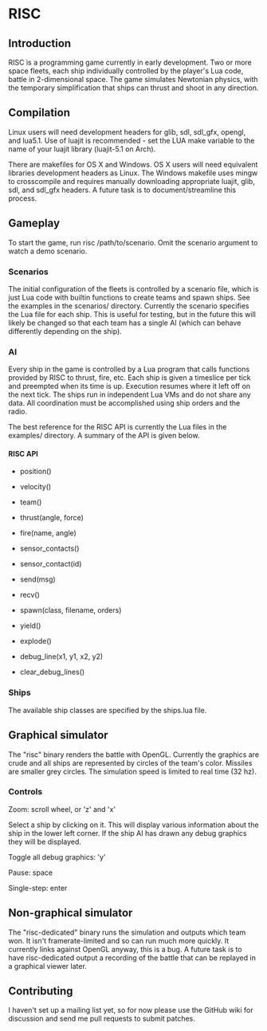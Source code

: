 RISC
====

Introduction
------------

RISC is a programming game currently in early development. Two or more space
fleets, each ship individually controlled by the player's Lua code, battle in
2-dimensional space. The game simulates Newtonian physics, with the temporary
simplification that ships can thrust and shoot in any direction.

Compilation
-----------

Linux users will need development headers for glib, sdl, sdl\_gfx, opengl, and
lua5.1. Use of luajit is recommended - set the LUA make variable to the name of
your luajit library (luajit-5.1 on Arch).

There are makefiles for OS X and Windows. OS X users will need equivalent
libraries development headers as Linux. The Windows makefile uses mingw to
crosscompile and requires manually downloading appropriate luajit, glib, sdl,
and sdl\_gfx headers. A future task is to document/streamline this process.

Gameplay
--------

To start the game, run risc /path/to/scenario. Omit the scenario argument to
watch a demo scenario.

### Scenarios

The initial configuration of the fleets is controlled by a scenario file, which
is just Lua code with builtin functions to create teams and spawn ships. See
the examples in the scenarios/ directory. Currently the scenario specifies the
Lua file for each ship. This is useful for testing, but in the future this will
likely be changed so that each team has a single AI (which can behave
differently depending on the ship).

### AI

Every ship in the game is controlled by a Lua program that calls functions
provided by RISC to thrust, fire, etc. Each ship is given a timeslice per tick
and preempted when its time is up. Execution resumes where it left off on the
next tick. The ships run in independent Lua VMs and do not share any data. All
coordination must be accomplished using ship orders and the radio.

The best reference for the RISC API is currently the Lua files in the examples/
directory. A summary of the API is given below.

#### RISC API

- position()

- velocity()

- team()

- thrust(angle, force)

- fire(name, angle)

- sensor\_contacts()

- sensor\_contact(id)

- send(msg)

- recv()

- spawn(class, filename, orders)

- yield()

- explode()

- debug\_line(x1, y1, x2, y2)

- clear\_debug\_lines()

### Ships

The available ship classes are specified by the ships.lua file.

Graphical simulator
-------------------

The "risc" binary renders the battle with OpenGL. Currently the graphics are
crude and all ships are represented by circles of the team's color. Missiles
are smaller grey circles. The simulation speed is limited to real time (32 hz).

### Controls

Zoom: scroll wheel, or 'z' and 'x'

Select a ship by clicking on it. This will display various information about
the ship in the lower left corner. If the ship AI has drawn any debug graphics
they will be displayed.

Toggle all debug graphics: 'y'

Pause: space

Single-step: enter

Non-graphical simulator
-----------------------

The "risc-dedicated" binary runs the simulation and outputs which team won. It
isn't framerate-limited and so can run much more quickly. It currently links
against OpenGL anyway, this is a bug. A future task is to have risc-dedicated
output a recording of the battle that can be replayed in a graphical viewer
later.

Contributing
------------

I haven't set up a mailing list yet, so for now please use the GitHub wiki for
discussion and send me pull requests to submit patches.

